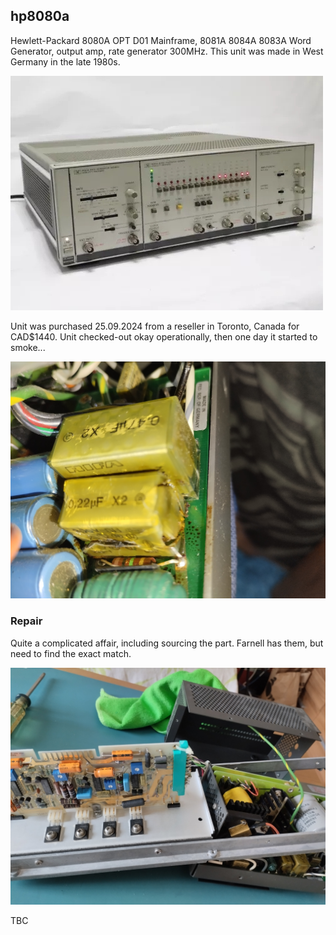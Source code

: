 ## hp8080a

Hewlett-Packard 8080A OPT D01 Mainframe, 8081A 8084A 8083A Word Generator, output amp, rate generator 300MHz. This unit was made in West Germany in the late 1980s.

![image](/images/unit.jpg)

Unit was purchased 25.09.2024 from a reseller in Toronto, Canada for CAD$1440. Unit checked-out okay operationally, then one day it started to smoke...

![smoke](/repair/burnt-cap.jpg)

### Repair

Quite a complicated affair, including sourcing the part. Farnell has them, but need to find the exact match.

![panel](/repair/back-panel.jpg)

TBC